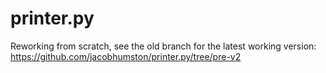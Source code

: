 # printer.py 

Reworking from scratch, see the old branch for the latest working version: https://github.com/jacobhumston/printer.py/tree/pre-v2


